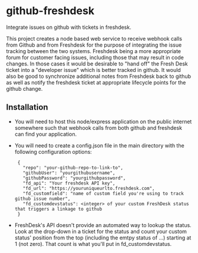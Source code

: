 # github-freshdesk
Integrate issues on github with tickets in freshdesk.

This project creates a node based web service to receive webhook calls from Github and from Freshdesk for the purpose of integrating the issue tracking between the two systems. Freshdesk being a more appropriate forum for customer facing issues, including those that may result in code changes. In those cases it would be desirable to "hand off" the Fresh Desk ticket into a "developer issue" which is better tracked in github. It would also be good to synchronize additional notes from Freshdesk back to github as well as notify the freshdesk ticket at appropriate lifecycle points for the github change.

## Installation
 * You will need to host this node/express application on the public internet somewhere such that webhook calls from both github and freshdesk can find your application.
 * You will need to create a config.json file in the main directory with the following configuration options:
 
        {
          "repo": "your-github-repo-to-link-to",
          "githubUser": "yourgithubusername",
          "githubPassword": "yourgithubpassword",
          "fd_api": "Your freshdesk API key",
          "fd_url": "https://youruniqueurlto.freshdesk.com",
          "fd_customfield": "name of custom field you're using to track github issue number",
          "fd_customdevstatus": <integer> of your custom FreshDesk status that triggers a linkage to github
        }

 * FreshDesk's API doesn't provide an automated way to lookup the status. Look at the drop-down in a ticket for the status and count your custom status' position from the top (including the emtpy status of ...) starting at 1 (not zero). That count is what you'll put in fd_customdevstatus.
